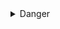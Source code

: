 <details>
	<summary class="collapsable-header">
	Danger
	</summary>
<DemoContainer>
	<MButton label="Danger" severity="danger" />
	<MButton label="Danger" variant="text" severity="danger" />
	<MButton label="Danger" variant="outlined" severity="danger" />
	<MButton label="Danger" severity="danger" rounded />
	<MButton label="Danger" variant="text" severity="danger" rounded />
	<MButton label="Danger" variant="outlined" severity="danger" rounded />
</DemoContainer>

::: code-group

```vue [Composition API]
<template>
	<MButton label="Danger" severity="danger" />
	<MButton label="Danger" variant="text" severity="danger" />
	<MButton label="Danger" variant="outlined" severity="danger" />
	<MButton label="Danger" severity="danger" rounded />
	<MButton label="Danger" variant="text" severity="danger" rounded />
	<MButton label="Danger" variant="outlined" severity="danger" rounded />
</template>

<script setup>
import { MButton } from "matarito-vue";
</script>
```

```vue [Options API]
<template>
	<MButton label="Danger" severity="danger" />
	<MButton label="Danger" variant="text" severity="danger" />
	<MButton label="Danger" variant="outlined" severity="danger" />
	<MButton label="Danger" severity="danger" rounded />
	<MButton label="Danger" variant="text" severity="danger" rounded />
	<MButton label="Danger" variant="outlined" severity="danger" rounded />
</template>

<script>
import { MButton } from "matarito-vue";
export default {
	components: { MButton }
};
</script>
```

:::

</details>
